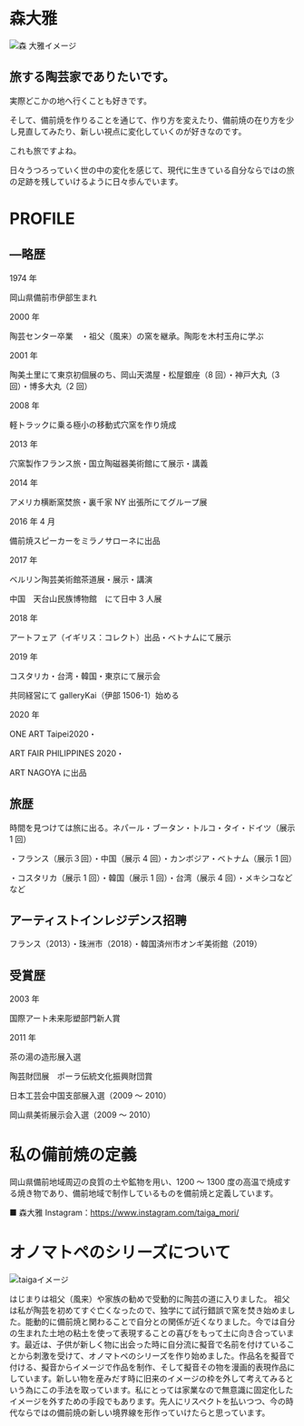 # 森大雅

![森 大雅イメージ](https://bizen-gallerykai.com/_wp/wp-content/uploads/2019/12/photo_mori.jpg)

## 旅する陶芸家でありたいです。

実際どこかの地へ行くことも好きです。

そして、備前焼を作りることを通じて、作り方を変えたり、備前焼の在り方を少し見直してみたり、新しい視点に変化していくのが好きなのです。

これも旅ですよね。

日々うつろっていく世の中の変化を感じて、現代に生きている自分ならではの旅の足跡を残していけるように日々歩んでいます。

# PROFILE

## ―略歴

1974 年

岡山県備前市伊部生まれ

2000 年

陶芸センター卒業　・祖父（風来）の窯を継承。陶彫を木村玉舟に学ぶ

2001 年

陶美土里にて東京初個展のち、岡山天満屋・松屋銀座（8 回）・神戸大丸（3 回）・博多大丸（2 回）

2008 年

軽トラックに乗る極小の移動式穴窯を作り焼成

2013 年

穴窯製作フランス旅・国立陶磁器美術館にて展示・講義

2014 年

アメリカ横断窯焚旅・裏千家 NY 出張所にてグループ展

2016 年 4 月

備前焼スピーカーをミラノサローネに出品

2017 年

ベルリン陶芸美術館茶道展・展示・講演

中国　天台山民族博物館　にて日中 3 人展

2018 年

アートフェア（イギリス：コレクト）出品・ベトナムにて展示

2019 年

コスタリカ・台湾・韓国・東京にて展示会

共同経営にて galleryKai（伊部 1506-1）始める

2020 年

ONE ART Taipei2020・

ART FAIR PHILIPPINES 2020・

ART NAGOYA に出品

## 旅歴

時間を見つけては旅に出る。ネパール・ブータン・トルコ・タイ・ドイツ（展示 1 回）

・フランス（展示３回）・中国（展示 4 回）・カンボジア・ベトナム（展示 1 回）

・コスタリカ（展示 1 回）・韓国（展示 1 回）・台湾（展示 4 回）・メキシコなどなど

## アーティストインレジデンス招聘

フランス（2013）・珠洲市（2018）・韓国済州市オンギ美術館（2019）

## 受賞歴

2003 年

国際アート未来彫塑部門新人賞

2011 年

茶の湯の造形展入選

陶芸財団展　ポーラ伝統文化振興財団賞

日本工芸会中国支部展入選（2009 ～ 2010）

岡山県美術展示会入選（2009 ～ 2010）

# 私の備前焼の定義

岡山県備前地域周辺の良質の土や鉱物を用い、1200 ～ 1300 度の高温で焼成する焼き物であり、備前地域で制作しているものを備前焼と定義しています。

■ 森大雅 Instagram：https://www.instagram.com/taiga_mori/

# オノマトペのシリーズについて

![taigaイメージ](https://arweave.net/6PBI1zO4YPOxvxbhoy7meBaf_lU098-VnaLU0nUprzU)

はじまりは祖父（風来）や家族の勧めで受動的に陶芸の道に入りました。 祖父は私が陶芸を初めてすぐ亡くなったので、独学にて試行錯誤で窯を焚き始めました。能動的に備前焼と関わることで自分との関係が近くなりました。今では自分の生まれた土地の粘土を使って表現することの喜びをもって土に向き合っています。最近は、子供が新しく物に出会った時に自分流に擬音で名前を付けていることから刺激を受けて、オノマトペのシリーズを作り始めました。作品名を擬音で付ける、擬音からイメージで作品を制作、そして擬音その物を漫画的表現作品にしています。新しい物を産みだす時に旧来のイメージの枠を外して考えてみるという為にこの手法を取っています。私にとっては家業なので無意識に固定化したイメージを外すための手段でもあります。先人にリスペクトを払いつつ、今の時代ならではの備前焼の新しい境界線を形作っていけたらと思っています。
